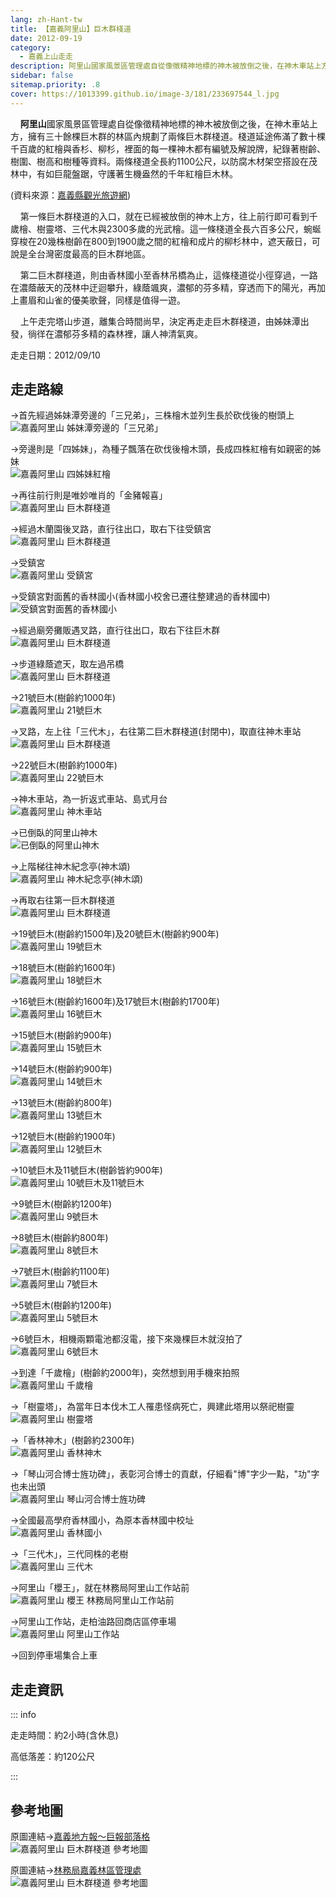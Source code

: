 ```yaml
---
lang: zh-Hant-tw
title: 【嘉義阿里山】巨木群棧道
date: 2012-09-19
category: 
  - 嘉義上山走走
description: 阿里山國家風景區管理處自從像徵精神地標的神木被放倒之後，在神木車站上方，擁有三十餘棵巨木群的林區內規劃了兩條巨木群棧道。棧道延途佈滿了數十棵千百歲的紅檜與香杉、柳杉，裡面的每一棵神木都有編號及解說牌，紀錄著樹齡、樹圍、樹高和樹種等資料。兩條棧道全長約1100公尺，以防腐木材架空搭設在茂林中，有如巨龍盤踞，守護著生機盎然的千年紅檜巨木林。
sidebar: false
sitemap.priority: .8
cover: https://1013399.github.io/image-3/181/233697544_l.jpg
---
```


    **阿里山**國家風景區管理處自從像徵精神地標的神木被放倒之後，在神木車站上方，擁有三十餘棵巨木群的林區內規劃了兩條巨木群棧道。棧道延途佈滿了數十棵千百歲的紅檜與香杉、柳杉，裡面的每一棵神木都有編號及解說牌，紀錄著樹齡、樹圍、樹高和樹種等資料。兩條棧道全長約1100公尺，以防腐木材架空搭設在茂林中，有如巨龍盤踞，守護著生機盎然的千年紅檜巨木林。

(資料來源：[嘉義縣觀光旅遊網](http://www.tbocc.gov.tw/fun1-01-detail.asp?SysID=20073117597181804835))  

<!-- more -->

    第一條巨木群棧道的入口，就在已經被放倒的神木上方，往上前行即可看到千歲檜、樹靈塔、三代木與2300多歲的光武檜。這一條棧道全長六百多公尺，蜿蜒穿梭在20幾株樹齡在800到1900歲之間的紅檜和成片的柳杉林中，遮天蔽日，可說是全台灣密度最高的巨木群地區。  

    第二巨木群棧道，則由香林國小至香林吊橋為止，這條棧道從小徑穿過，一路在濃蔭蔽天的茂林中迂迴攀升，綠蔭颯爽，濃郁的芬多精，穿透而下的陽光，再加上畫眉和山雀的優美歌聲，同樣是值得一遊。  

    上午走完塔山步道，離集合時間尚早，決定再走走巨木群棧道，由姊妹潭出發，徜徉在濃郁芬多精的森林裡，讓人神清氣爽。

走走日期：2012/09/10

## 走走路線
→首先經過姊妹潭旁邊的「三兄弟」，三株檜木並列生長於砍伐後的樹頭上  
![嘉義阿里山 姊妹潭旁邊的「三兄弟」](https://1013399.github.io/image-3/181/233697520_l.jpg)

→旁邊則是「四姊妹」，為種子飄落在砍伐後檜木頭，長成四株紅檜有如親密的姊妹  
![嘉義阿里山 四姊妹紅檜](https://1013399.github.io/image-3/181/233697519_l.jpg)

→再往前行則是唯妙唯肖的「金豬報喜」  
![嘉義阿里山 巨木群棧道](https://1013399.github.io/image-3/181/233697521_l.jpg)

→經過木蘭園後叉路，直行往出口，取右下往受鎮宮  
![嘉義阿里山 巨木群棧道](https://1013399.github.io/image-3/181/233697528_l.jpg)

→受鎮宮  
![嘉義阿里山 受鎮宮](https://1013399.github.io/image-3/181/233697531_l.jpg)

→受鎮宮對面舊的香林國小(香林國小校舍已遷往整建過的香林國中)  
![受鎮宮對面舊的香林國小](https://1013399.github.io/image-3/181/233697530_l.jpg)

→經過廟旁攤販遇叉路，直行往出口，取右下往巨木群  
![嘉義阿里山 巨木群棧道](https://1013399.github.io/image-3/181/233697533_l.jpg)

→步道綠蔭遮天，取左過吊橋  
![嘉義阿里山 巨木群棧道](https://1013399.github.io/image-3/181/233697534_l.jpg)

→21號巨木(樹齡約1000年)  
![嘉義阿里山 21號巨木](https://1013399.github.io/image-3/181/233697537_l.jpg)

→叉路，左上往「三代木」，右往第二巨木群棧道(封閉中)，取直往神木車站  
![嘉義阿里山 巨木群棧道](https://1013399.github.io/image-3/181/233697538_l.jpg)

→22號巨木(樹齡約1000年)  
![嘉義阿里山 22號巨木](https://1013399.github.io/image-3/181/233697541_l.jpg)

→神木車站，為一折返式車站、島式月台  
![嘉義阿里山 神木車站](https://1013399.github.io/image-3/181/233697543_l.jpg)

→已倒臥的阿里山神木  
![已倒臥的阿里山神木](https://1013399.github.io/image-3/181/233697544_l.jpg)

→上階梯往神木紀念亭(神木頌)  
![嘉義阿里山 神木紀念亭(神木頌)](https://1013399.github.io/image-3/181/233697547_l.jpg)

→再取右往第一巨木群棧道  
![嘉義阿里山 巨木群棧道](https://1013399.github.io/image-3/181/233697549_l.jpg)

→19號巨木(樹齡約1500年)及20號巨木(樹齡約900年)  
![嘉義阿里山 19號巨木](https://1013399.github.io/image-3/181/233697550_l.jpg)

→18號巨木(樹齡約1600年)  
![嘉義阿里山 18號巨木](https://1013399.github.io/image-3/181/233697553_l.jpg)

→16號巨木(樹齡約1600年)及17號巨木(樹齡約1700年)  
![嘉義阿里山 16號巨木](https://1013399.github.io/image-3/181/233697555_l.jpg)

→15號巨木(樹齡約900年)  
![嘉義阿里山 15號巨木](https://1013399.github.io/image-3/181/233697558_l.jpg)

→14號巨木(樹齡約900年)  
![嘉義阿里山 14號巨木](https://1013399.github.io/image-3/181/233697559_l.jpg)

→13號巨木(樹齡約800年)  
![嘉義阿里山 13號巨木](https://1013399.github.io/image-3/181/233697561_l.jpg)

→12號巨木(樹齡約1900年)  
![嘉義阿里山 12號巨木](https://1013399.github.io/image-3/181/233697565_l.jpg)

→10號巨木及11號巨木(樹齡皆約900年)  
![嘉義阿里山 10號巨木及11號巨木](https://1013399.github.io/image-3/181/233697567_l.jpg)

→9號巨木(樹齡約1200年)  
![嘉義阿里山 9號巨木](https://1013399.github.io/image-3/181/233697569_l.jpg)

→8號巨木(樹齡約800年)  
![嘉義阿里山 8號巨木](https://1013399.github.io/image-3/181/233697570_l.jpg)

→7號巨木(樹齡約1100年)  
![嘉義阿里山 7號巨木](https://1013399.github.io/image-3/181/233697572_l.jpg)

→5號巨木(樹齡約1200年)  
![嘉義阿里山 5號巨木](https://1013399.github.io/image-3/181/233697575_l.jpg)

→6號巨木，相機兩顆電池都沒電，接下來幾棵巨木就沒拍了  
![嘉義阿里山 6號巨木](https://1013399.github.io/image-3/181/233697577_l.jpg)

→到達「千歲檜」(樹齡約2000年)，突然想到用手機來拍照  
![嘉義阿里山 千歲檜](https://1013399.github.io/image-3/181/233697581_l.jpg)

→「樹靈塔」，為當年日本伐木工人罹患怪病死亡，興建此塔用以祭祀樹靈  
![嘉義阿里山 樹靈塔](https://1013399.github.io/image-3/181/233697582_l.jpg)

→「香林神木」(樹齡約2300年)  
![嘉義阿里山 香林神木](https://1013399.github.io/image-3/181/233697586_l.jpg)

→「琴山河合博士旌功碑」，表彰河合博士的貢獻，仔細看"博"字少一點，"功"字也未出頭  
![嘉義阿里山 琴山河合博士旌功碑](https://1013399.github.io/image-3/181/233697588_l.jpg)

→全國最高學府香林國小，為原本香林國中校址  
![嘉義阿里山 香林國小](https://1013399.github.io/image-3/181/233697591_l.jpg)

→「三代木」，三代同株的老樹  
![嘉義阿里山 三代木](https://1013399.github.io/image-3/181/233697598_l.jpg)

→阿里山「櫻王」，就在林務局阿里山工作站前  
![嘉義阿里山 櫻王 林務局阿里山工作站前](https://1013399.github.io/image-3/181/233697601_l.jpg)

→阿里山工作站，走柏油路回商店區停車場  
![嘉義阿里山 阿里山工作站](https://1013399.github.io/image-3/181/233697603_l.jpg)

→回到停車場集合上車

## 走走資訊

::: info

走走時間：約2小時(含休息)

高低落差：約120公尺

:::

## 參考地圖
原圖連結→[嘉義地方報～巨報部落格](http://tw.myblog.yahoo.com/jw!ONwOeuWVEhiQ9QSzsDub9TH9/article?mid=8714)  
![嘉義阿里山 巨木群棧道 參考地圖](https://1013399.github.io/image-3/181/233603796_l.jpg)

原圖連結→[林務局嘉義林區管理處](http://chiayi.forest.gov.tw/content.asp?mp=340&CuItem=52221)  
![嘉義阿里山 巨木群棧道 參考地圖](https://1013399.github.io/image-3/181/234258624_l.jpg)